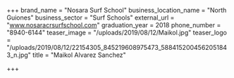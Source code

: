 +++
brand_name = "Nosara Surf School"
business_location_name = "North Guiones"
business_sector = "Surf Schools"
external_url = "www.nosaracrsurfschool.com"
graduation_year = 2018
phone_number = "8940-6144"
teaser_image = "/uploads/2019/08/12/Maikol.jpg"
teaser_logo = "/uploads/2019/08/12/22154305_845219608975473_5884152004562051843_n.jpg"
title = "Maikol Alvarez Sanchez"

+++
